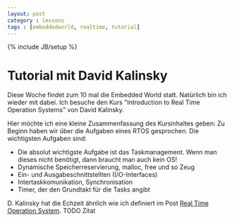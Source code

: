 ```yaml
---
layout: post
category : lessons
tags : [embeddedworld, realtime, tutorial]
---
```

{% include JB/setup %}

# Tutorial mit David Kalinsky

Diese Woche findet zum 10 mal die Embedded World statt. Natürlich bin ich wieder
mit dabei. Ich besuche den Kurs "Introduction to Real Time Operation Systems" 
von David Kalinsky. 

Hier möchte ich eine kleine Zusammenfassung des Kursinhaltes geben: 
Zu Beginn haben wir über die Aufgaben eines RTOS gesprochen. Die wichtigsten 
Aufgaben sind: 
* Die absolut wichtigste Aufgabe ist das Taskmanagement. Wenn man dieses nicht 
   benötigt, dann braucht man auch kein OS!
* Dynamische Speicherreservierung, malloc, free und so Zeug
* Ein- und Ausgabeschnittstellten (I/O-Interfaces)
* Intertaskkomunikation, Synchronisation
* Timer, der den Grundtakt für die Tasks angibt

D. Kalinsky hat die Echzeit ähnlich wie ich definiert im Post 
[Real Time Operation System](http://frodo81.github.com/lessons/2012/02/28/Embedded-World-2012). 
TODO Zitat


